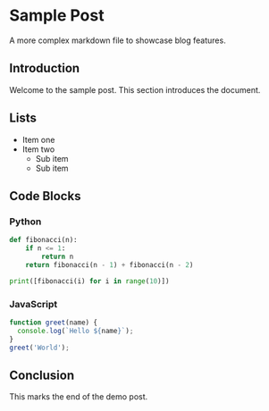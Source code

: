 # Sample Post

A more complex markdown file to showcase blog features.

## Introduction

Welcome to the sample post. This section introduces the document.

## Lists

- Item one
- Item two
  - Sub item
  - Sub item

## Code Blocks

### Python

```python
def fibonacci(n):
    if n <= 1:
        return n
    return fibonacci(n - 1) + fibonacci(n - 2)

print([fibonacci(i) for i in range(10)])
```

### JavaScript

```javascript
function greet(name) {
  console.log(`Hello ${name}`);
}
greet('World');
```

## Conclusion

This marks the end of the demo post.
